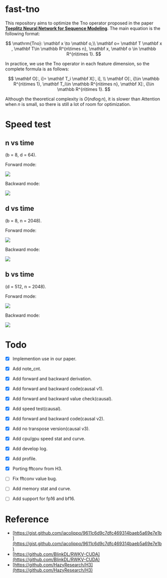 # fast-tno

This repository aims to optimize the Tno operator proposed in the paper [**Toeplitz Neural Network for Sequence Modeling**](https://openreview.net/pdf?id=IxmWsm4xrua). The main equation is the following format:


$$
\mathrm{Tno}: \mathbf x \to \mathbf o,\\
\mathbf o= \mathbf T \mathbf x , \mathbf T\in \mathbb R^{n\times n}, \mathbf x, \mathbf o \in \mathbb R^{n\times 1}.
$$

In practice, we use the Tno operator in each feature dimension, so the complete formula is as follows:

$$
\mathbf O[:, i]= \mathbf T_i \mathbf X[:, i], \\
\mathbf O[:, i]\in \mathbb R^{n\times 1}, \mathbf T_i\in \mathbb R^{n\times n},  \mathbf X[:, i]\in \mathbb R^{n\times 1}.
$$

Although the theoretical complexity is $O(nd\log n )$, it is slower than Attention when $n$ is small, so there is still a lot of room for optimization.



# Speed test

## n vs time

(b = 8, d = 64).

Forward mode:

![](./image/n_GPU_forward.jpg)

Backward mode:

![](./image/n_GPU_backward.jpg)



## d vs time

(b = 8, n = 2048).

Forward mode:

![](./image/d_GPU_forward.jpg)

Backward mode:

![](./image/d_GPU_backward.jpg)



## b vs time

(d = 512, n = 2048).

Forward mode:

![](./image/b_GPU_forward.jpg)

Backward mode:

![](./image/b_GPU_backward.jpg)

# Todo


- [x] Implemention use in our paper.
- [x] Add note_cnt.
- [x] Add forward and backward derivation.
- [x] Add forward and backward code(causal v1).
- [x] Add forward and backward value check(causal).
- [x] Add speed test(causal).
- [x] Add forward and backward code(causal v2).
- [x] Add no transpose version(causal v3).
- [x] Add cpu/gpu speed stat and curve.
- [x] Add develop log.
- [x] Add profile.
- [x] Porting fftconv from H3.
- [ ] Fix fftconv value bug.
- [ ] Add memory stat and curve.
- [ ] Add support for fp16 and bf16.



# Reference

- [https://gist.github.com/iacolippo/9611c6d9c7dfc469314baeb5a69e7e1b](https://gist.github.com/iacolippo/9611c6d9c7dfc469314baeb5a69e7e1b)
- [https://github.com/BlinkDL/RWKV-CUDA](https://github.com/BlinkDL/RWKV-CUDA)
- [https://github.com/HazyResearch/H3](https://github.com/HazyResearch/H3)